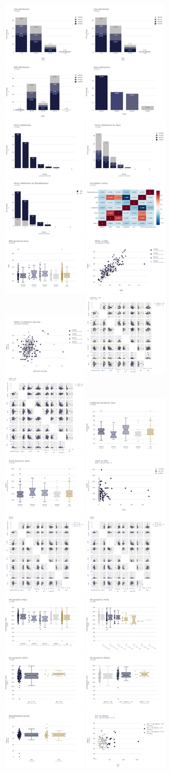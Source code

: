 <img src="images/202306/ages.jpeg"  width="250"><img src="images/202306/ages.jpeg"  width="250">
<img src="images/202306/bmi.jpeg"  width="250"><img src="images/202306/race.jpeg"  width="250">
<img src="images/202306/parity.jpeg"  width="250">
<img src="images/202306/parity-race.jpeg"  width="250">
<img src="images/202306/parity-breastfeeding.jpeg"  width="250">
<img src="images/202306/correlation-matrix.jpeg"  width="250">
<img src="images/202306/bmi-race.jpeg"  width="250">
<img src="images/202306/bmi-muac.jpeg"  width="250">
<img src="images/202306/hba1c-rg.jpeg"  width="250">
<img src="images/202306/creatinine80.jpeg"  width="250">
<img src="images/202306/egfr90.jpeg"  width="250">
<img src="images/202306/creatinine-race.jpeg"  width="250">
<img src="images/202306/egfr-race.jpeg"  width="250">
<img src="images/202306/egfr-acr.jpeg"  width="250">
<img src="images/202306/hb1ac.jpeg"  width="250">
<img src="images/202306/hb1ac.jpeg"  width="250">
<img src="images/202306/hb-race.jpeg"  width="250">
<img src="images/202306/hb-parity.jpeg"  width="250">
<img src="images/202306/hb-egfr.jpeg"  width="250">
<img src="images/202306/hb-HbA1C.jpeg"  width="250">
<img src="images/202306/HbA1C-breastfeeding.jpeg"  width="250">
<img src="images/202306/hba1c-alt.jpeg"  width="250">